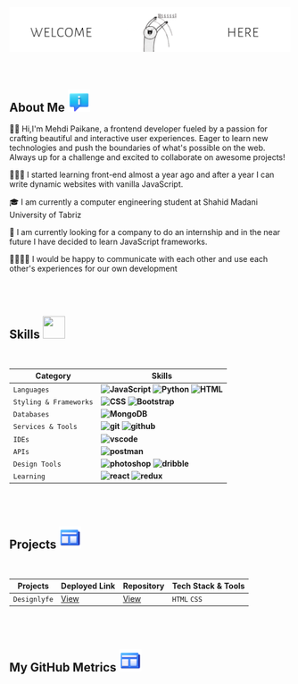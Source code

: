 

<!--
**paikane/paikane** is a ✨ _special_ ✨ repository because its `README.md` (this file) appears on your GitHub profile.

Here are some ideas to get you started:

- 🔭 I’m currently working on ...
- 🌱 I’m currently learning ...
- 👯 I’m looking to collaborate on ...
- 🤔 I’m looking for help with ...
- 💬 Ask me about ...
- 📫 How to reach me: ...
- 😄 Pronouns: ...
- ⚡ Fun fact: ...
-->
**![Banner Image](https://github.com/paikane/paikane/blob/main/banner5.gif?raw=true](https://github.com/paikane/paikane/blob/main/banner5.gif?raw=true))**  
<br/>
<br/>
<h2>About Me <img width="40x" height="40px" src="https://github.com/paikane/paikane/blob/main/icons8-about-94.png?raw=true" /> </h2>
<p>👋🏻 Hi,I'm Mehdi Paikane, a frontend developer fueled by a passion for crafting beautiful and interactive user experiences. Eager to learn new technologies and push the boundaries of what's possible on the web. Always up for a challenge and excited to collaborate on awesome projects!</p>

<p>🧑🏻‍💻 I started learning front-end almost a year ago and after a year I can write dynamic websites with vanilla JavaScript.</p>

<p>🎓 I am currently a computer engineering student at Shahid Madani University of Tabriz</p>

<p>🎯 I am currently looking for a company to do an internship and in the near future I have decided to learn JavaScript frameworks.</p>

<p>🫱🏻‍🫲🏻 I would be happy to communicate with each other and use each other's experiences for our own development</p> 
<br/>
<br/>
<h2>Skills <img width="40x" height="40px" src="https://user-images.githubusercontent.com/74038190/206662607-d9e7591e-bbf9-42f9-9386-29efc927bc16.gif" /> </h2>
<br/>

| Category | Skills |
| --- | --- |
| `Languages` |**![JavaScript](https://img.shields.io/badge/JavaScript-F7DF1E?style=for-the-badge&logo=javascript&logoColor=black)** **![Python](https://img.shields.io/badge/Python-3776AB?style=for-the-badge&logo=python&logoColor=white)** **![HTML](https://img.shields.io/badge/HTML5-E34F26?style=for-the-badge&logo=html5&logoColor=white)** |
| `Styling & Frameworks` | **![CSS](https://img.shields.io/badge/CSS3-1572B6?style=for-the-badge&logo=css3&logoColor=white)** **![Bootstrap](https://img.shields.io/badge/Bootstrap-563D7C?style=for-the-badge&logo=bootstrap&logoColor=white)** |
| `Databases` | **![MongoDB](https://img.shields.io/badge/MongoDB-4EA94B?style=for-the-badge&logo=mongodb&logoColor=white)** |
| `Services & Tools` | **![git](https://img.shields.io/badge/GIT-E44C30?style=for-the-badge&logo=git&logoColor=white)** **![github](	https://img.shields.io/badge/GitHub-100000?style=for-the-badge&logo=github&logoColor=white)** |
| `IDEs` | **![vscode](https://img.shields.io/badge/VS_Code-0078D4?style=for-the-badge&logo=visual%20studio%20code&logoColor=white)** |
| `APIs` | **![postman](https://img.shields.io/badge/POSTMAN-ff6633?style=for-the-badge&logo=postman&logoColor=white)** |
| `Design Tools` | **![photoshop](https://img.shields.io/badge/Adobe%20Photoshop-31A8FF?style=for-the-badge&logo=Adobe%20Photoshop&logoColor=black)** **![dribble](https://img.shields.io/badge/Dribbble-EA4C89?style=for-the-badge&logo=dribbble&logoColor=white)** |
| `Learning` | **![react](https://img.shields.io/badge/React-20232A?style=for-the-badge&logo=react&logoColor=61DAFB)** **![redux](https://img.shields.io/badge/Redux-593D88?style=for-the-badge&logo=redux&logoColor=white)** |
<br/>
<br/>
<h2>Projects <img width="40x" height="40px" src="https://github.com/paikane/paikane/blob/main/icons8-news-94.png?raw=true" /> </h2>
<br/>

| Projects | Deployed Link | Repository | Tech Stack & Tools |
| ----- | --- | --- | ---- |
|`Designlyfe`|[View](readme.com)|[View](readme.com)|`HTML` `CSS`|
<br/>
<br/>
<h2>My GitHub Metrics <img width="40x" height="40px" src="https://github.com/paikane/paikane/blob/main/icons8-news-94.png?raw=true" /> </h2>
<br/>






